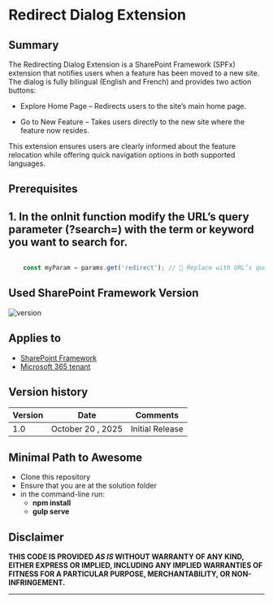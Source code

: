 # Redirect Dialog Extension

## Summary

The Redirecting Dialog Extension is a SharePoint Framework (SPFx) extension that notifies users when a feature has been moved to a new site. The dialog is fully bilingual (English and French) and provides two action buttons:

- Explore Home Page – Redirects users to the site’s main home page.

- Go to New Feature – Takes users directly to the new site where the feature now resides.

This extension ensures users are clearly informed about the feature relocation while offering quick navigation options in both supported languages.

## Prerequisites

## 1. In the onInit function modify the URL’s query parameter (?search=) with the term or keyword you want to search for.

```ts

    const myParam = params.get('redirect'); // 🔁 Replace with URL’s query parameter
```

## Used SharePoint Framework Version

![version](https://img.shields.io/badge/version-1.21.1-green.svg)

## Applies to

- [SharePoint Framework](https://aka.ms/spfx)
- [Microsoft 365 tenant](https://docs.microsoft.com/en-us/sharepoint/dev/spfx/set-up-your-developer-tenant)


## Version history

| Version | Date               | Comments        |
| ------- | ------------------ | --------------- |
| 1.0     | October 20 , 2025  |Initial Release  |

## Minimal Path to Awesome

- Clone this repository
- Ensure that you are at the solution folder
- in the command-line run:
  - **npm install**
  - **gulp serve**


## Disclaimer

**THIS CODE IS PROVIDED _AS IS_ WITHOUT WARRANTY OF ANY KIND, EITHER EXPRESS OR IMPLIED, INCLUDING ANY IMPLIED WARRANTIES OF FITNESS FOR A PARTICULAR PURPOSE, MERCHANTABILITY, OR NON-INFRINGEMENT.**

---


